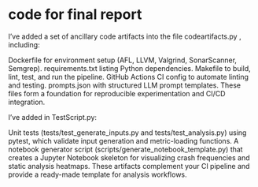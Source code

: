 # code for final report
I’ve added a set of ancillary code artifacts into the file codeartifacts.py , including:

Dockerfile for environment setup (AFL, LLVM, Valgrind, SonarScanner, Semgrep).
requirements.txt listing Python dependencies.
Makefile to build, lint, test, and run the pipeline.
GitHub Actions CI config to automate linting and testing.
prompts.json with structured LLM prompt templates.
These files form a foundation for reproducible experimentation and CI/CD integration.

I’ve added in TestScript.py:

Unit tests (tests/test_generate_inputs.py and tests/test_analysis.py) using pytest, which validate input generation and metric-loading functions.
A notebook generator script (scripts/generate_notebook_template.py) that creates a Jupyter Notebook skeleton for visualizing crash frequencies and static analysis heatmaps.
These artifacts complement your CI pipeline and provide a ready-made template for analysis workflows. 
